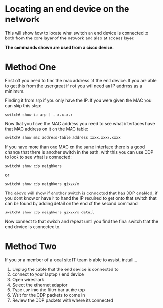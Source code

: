 # Locating an end device on the network
This will show how to locate what switch an end device is connected to both from the core layer of the network and also at access layer.

**The commands shown are used from a cisco device.**

# Method One
First off you need to find the mac address of the end device. If you are able to get this from the user great if not you will need an IP address as a minimum.

Finding it from arp if you only have the IP. If you were given the MAC you can skip this step:

`switch# show ip arp | i x.x.x.x`

Now that you have the MAC address you need to see what interfaces have that MAC address on it on the MAC table:

`switch# show mac address-table address xxxx.xxxx.xxxx`

If you have more than one MAC on the same interface there is a good change that there is another switch in the path, with this you can use CDP to look to see what is connected:

`switch# show cdp neighbors`

or

`switch# show cdp neighbors gix/x/x`

The above will show if another switch is connected that has CDP enabled, if you dont know or have it to hand the IP required to get onto that switch that can be found by adding detail on the end of the second command

`switch# show cdp neighbors gix/x/x detail`

Now connect to that switch and repeat until you find the final switch that the end device is connected to.

# Method Two
If you or a member of a local site IT team is able to assist, install... 

1. Unplug the cable that the end device is connected to
2. connect to your laptop / end device
3. Open wireshark
4. Select the ethernet adaptor
5. Type `CDP` into the filter bar at the top
6. Wait for the CDP packets to come in
7. Review the CDP packets with where its connected
